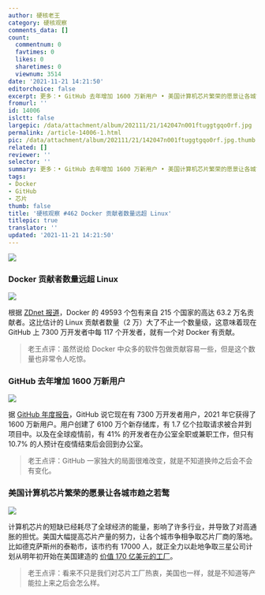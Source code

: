 ```yaml
---
author: 硬核老王
category: 硬核观察
comments_data: []
count:
  commentnum: 0
  favtimes: 0
  likes: 0
  sharetimes: 0
  viewnum: 3514
date: '2021-11-21 14:21:50'
editorchoice: false
excerpt: 更多：• GitHub 去年增加 1600 万新用户 • 美国计算机芯片繁荣的愿景让各城市趋之若鹜
fromurl: ''
id: 14006
islctt: false
largepic: /data/attachment/album/202111/21/142047n001ftuggtgqo0rf.jpg
permalink: /article-14006-1.html
pic: /data/attachment/album/202111/21/142047n001ftuggtgqo0rf.jpg.thumb.jpg
related: []
reviewer: ''
selector: ''
summary: 更多：• GitHub 去年增加 1600 万新用户 • 美国计算机芯片繁荣的愿景让各城市趋之若鹜
tags:
- Docker
- GitHub
- 芯片
thumb: false
title: '硬核观察 #462 Docker 贡献者数量远超 Linux'
titlepic: true
translator: ''
updated: '2021-11-21 14:21:50'
---
```


![](/data/attachment/album/202111/21/142047n001ftuggtgqo0rf.jpg)


### Docker 贡献者数量远超 Linux


![](/data/attachment/album/202111/21/142104qfa10zxr1rl1a8af.jpg)


根据 [ZDnet 报道](https://www.zdnet.com/article/remote-work-developers-arent-planning-to-go-back-to-the-office/)，Docker 的 49593 个包有来自 215 个国家的高达 63.2 万名贡献者。这比估计的 Linux 贡献者数量（2 万）大了不止一个数量级，这意味着现在 GitHub 上 7300 万开发者中每 117 个开发者，就有一个对 Docker 有贡献。



> 
> 老王点评：虽然说给 Docker 中众多的软件包做贡献容易一些，但是这个数量也非常令人吃惊。
> 
> 
> 


### GitHub 去年增加 1600 万新用户


![](/data/attachment/album/202111/21/142126xcncgu5ho2n4n3uo.jpg)


据 [GitHub 年度报告](https://octoverse.github.com/)，GitHub 说它现在有 7300 万开发者用户，2021 年它获得了 1600 万新用户。用户创建了 6100 万个新存储库，有 1.7 亿个拉取请求被合并到项目中。以及在全球疫情前，有 41% 的开发者在办公室全职或兼职工作，但只有 10.7% 的人预计在疫情结束后会回到办公室。



> 
> 老王点评：GitHub 一家独大的局面很难改变，就是不知道换帅之后会不会有变化。
> 
> 
> 


### 美国计算机芯片繁荣的愿景让各城市趋之若鹜


![](/data/attachment/album/202111/21/142138xr11k295p2k5fz5x.jpg)


计算机芯片的短缺已经耗尽了全球经济的能量，影响了许多行业，并导致了对高通胀的担忧。美国大幅提高芯片产量的努力，让各个城市争相争取芯片厂商的落地。比如德克萨斯州的泰勒市，该市约有 17000 人，就正全力以赴地争取三星公司计划从明年初开始在美国建造的 [价值 170 亿美元的工厂](https://www.nytimes.com/2021/11/17/technology/samsung-semiconductor-chip-production.html)。



> 
> 老王点评：看来不只是我们对芯片工厂热衷，美国也一样，就是不知道等产能拉上来之后会怎么样。
> 
> 
>